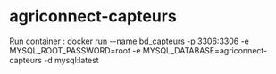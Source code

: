 # agriconnect-capteurs

Run container : docker run --name bd_capteurs -p 3306:3306  -e MYSQL_ROOT_PASSWORD=root -e MYSQL_DATABASE=agriconnect-capteurs -d mysql:latest